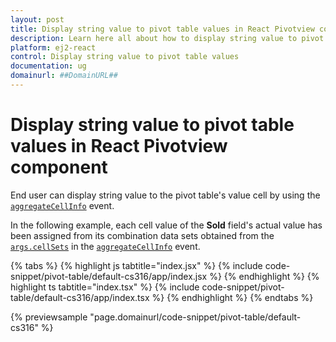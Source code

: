 ```yaml
---
layout: post
title: Display string value to pivot table values in React Pivotview component | Syncfusion
description: Learn here all about how to display string value to pivot table values in Syncfusion React Pivotview component of Syncfusion Essential JS 2 and more.
platform: ej2-react
control: Display string value to pivot table values 
documentation: ug
domainurl: ##DomainURL##
---
```


<!-- markdownlint-disable MD009 -->

# Display string value to pivot table values in React Pivotview component

End user can display string value to the pivot table's value cell by using the [`aggregateCellInfo`](https://ej2.syncfusion.com/react/documentation/api/pivotview#aggregatecellinfo) event.

In the following example, each cell value of the **Sold** field's actual value has been assigned from its combination data sets obtained from the [`args.cellSets`](https://helpej2.syncfusion.com/react/documentation/api/pivotview/aggregateEventArgs/#cellsets) in the [`aggregateCellInfo`](https://ej2.syncfusion.com/react/documentation/api/pivotview#aggregatecellinfo) event.

{% tabs %}
{% highlight js tabtitle="index.jsx" %}
{% include code-snippet/pivot-table/default-cs316/app/index.jsx %}
{% endhighlight %}
{% highlight ts tabtitle="index.tsx" %}
{% include code-snippet/pivot-table/default-cs316/app/index.tsx %}
{% endhighlight %}
{% endtabs %}

 {% previewsample "page.domainurl/code-snippet/pivot-table/default-cs316" %}